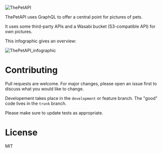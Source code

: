 ![ThePetAPI](https://user-images.githubusercontent.com/15004217/109007972-088fe580-76ad-11eb-9886-e8c56874cae5.jpg)

ThePetAPI uses GraphQL to offer a central point for pictures of pets.

It uses some third-party APIs and a Wasabi bucket (S3-compatible API) for own pictures. 

This infographic gives an overview:

![ThePetAPI_infographic](https://user-images.githubusercontent.com/15004217/109007970-07f74f00-76ad-11eb-9de7-283f0ab4c676.png)

# Contributing

Pull requests are welcome. For major changes, please open an issue first to discuss what you would like to change.

Developement takes place in the `development` or feature branch. The "good" code lives in the `trunk` branch.

Please make sure to update tests as appropriate.

# License

MIT
